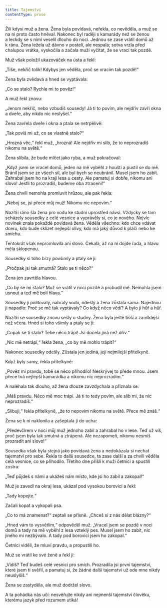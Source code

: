 ```yaml
---
title: Tajemství
contentType: prose
---
```


  

Žili kdysi muž a žena. Žena byla povídavá, neřekla, co nevěděla, a muž se na ni proto často hněval. Nakonec byl raději s kamarády než se ženou a leckdy se s nimi veselil dlouho do noci. Jednou se zase vrátil domů až k ránu. Žena ležela už dávno v posteli, ale nespala; sotva vrzla před chalupou vrátka, vyskočila a začala muži vyčítat, že se vrací tak pozdě.

Muž však položil ukazováček na ústa a řekl:

„Tiše, nekřič tolik! Kdybys jen věděla, proč se vracím tak pozdě!“

Žena byla zvědavá a hned se vyptávala:

„Co se stalo? Rychle mi to pověz!“

A muž řekl znovu:

„Jenom nekřič, nebo vzbudíš sousedy! Já ti to povím, ale nejdřív zavři okna a dveře, aby nikdo nic neslyšel.“

Žena zavřela dveře i okna a ptala se netrpělivě:

„Tak povíš mi už, co se vlastně stalo?“

„Hrozná věc,“ řekl muž, „hrozná! Ale nejdřív mi slib, že to neprozradíš nikomu na světě.“

Žena slíbila, že bude mlčet jako ryba, a muž pokračoval:

„Když jsem se vracel domů, jeden na mě vyběhl z houští a pustil se do mě. Bránil jsem se ze všech sil, ale byl bych se neubránil. Musel jsem ho zabít. Zahrabal jsem ho na kraji lesa u cesty. Ale pamatuj si dobře, nikomu ani slovo! Jestli to prozradíš, budeme oba ztraceni!“

Žena chvíli nemohla promluvit hrůzou, ale pak řekla:

„Neboj se, jsi přece můj muž! Nikomu nic nepovím.“

Nazítří ráno šla žena pro vodu ke studni uprostřed návsi. Vždycky se tam scházely sousedky z celé vesnice a vyprávěly si, co je nového. Nejvíc novinek znala pokaždé povídavá žena. Věděla všechno: kdo chce vdávat dceru, kdo bude sklízet nejlepší olivy, kdo má jaký důvod k pláči nebo ke smíchu.

Tentokrát však nepromluvila ani slovo. Čekala, až na ni dojde řada, a hlavu měla sklopenou.

Sousedky si toho brzy povšimly a ptaly se jí:

„Pročpak jsi tak smutná? Stalo se ti něco?“

Žena jen zavrtěla hlavou.

„Co by se mi stalo? Muž se vrátil v noci pozdě a probudil mě. Nemohla jsem usnout a teď mě bolí hlava.“

Sousedky ji politovaly, nabraly vodu, odešly a žena zůstala sama. Najednou ji napadlo: Proč se mě tak vyptávaly? Co když něco vědí? A bylo jí hůř a hůř.

Nazítří se sousedky znovu sešly u studny. Žena byla ještě tišší a zamlklejší než včera. Hned si toho všimly a ptaly se jí:

„Copak se ti stalo? Tebe něco trápí! Jsi docela jiná než dřív.“

„Nic mě netrápí,“ řekla žena, „co by mě mohlo trápit?“

Nakonec sousedky odešly. Zůstala jen jediná, její nejmilejší přítelkyně.

Když byly samy, řekla přítelkyně:

„Pověz mi pravdu, tobě se něco přihodilo! Neskrývej to přede mnou. Jsem přece tvá nejlepší kamarádka a nikomu nic neprozradím.“

A naléhala tak dlouho, až žena dlouze zavzdychala a přiznala se:

„Máš pravdu. Něco mě moc trápí. Já ti to tedy povím, ale slib mi, že nic neprozradíš.“

„Slibuji,“ řekla přítelkyně, „že to nepovím nikomu na světě. Přece mě znáš.“

Žena se k ní naklonila a zašeptala jí do ucha:

„Předevčírem v noci můj muž jednoho zabil a zahrabal ho v lese. Teď už víš, proč jsem byla tak smutná a ztrápená. Ale nezapomeň, nikomu nesmíš prozradit ani slovo!“

Sousedka však byla stejná jako povídavá žena a nedokázala si nechat tajemství pro sebe. Řekla to další sousedce, ta zase další a za chvíli věděla celá vesnice, co se přihodilo. Třetího dne přišli k muži četníci a spustili zostra:

„Teď půjdeš s námi a ukážeš nám místo, kde jsi ho zabil a zakopal!“

Muž je zavedl na okraj lesa, ukázal pod vysokou borovici a řekl:

„Tady kopejte.“

Začali kopat a vykopali psa.

„Co to má znamenat?“ zeptali se přísně. „Chceš si z nás dělat blázny?“

„Hned vám to vysvětlím,“ odpověděl muž. „Vracel jsem se pozdě v noci domů a tady na mě vyběhl z lesa vzteklý pes. Musel jsem ho zabít, nic jiného mi nezbývalo. A tady pod borovicí jsem ho zakopal.“

Četníci viděli, že mluví pravdu, a propustili ho.

Muž se vrátil ke své ženě a řekl jí:

„Vidíš? Teď budeš celé vesnici pro smích. Prozradila jsi první tajemství, které jsem ti svěřil, a pamatuj si, že žádné další tajemství už ode mne nikdy neuslyšíš.“

Žena se zastyděla, ale muž dodržel slovo.

A ta pohádka nás učí: nesvěřujte nikdy ani nejmenší tajemství člověku, kterému jazyk před rozumem utíká!
